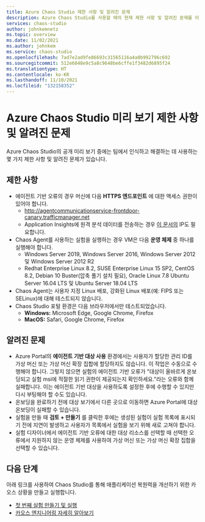 ```yaml
---
title: Azure Chaos Studio 제한 사항 및 알려진 문제
description: Azure Chaos Studio를 사용할 때의 현재 제한 사항 및 알려진 문제를 이해합니다.
services: chaos-studio
author: johnkemnetz
ms.topic: overview
ms.date: 11/02/2021
ms.author: johnkem
ms.service: chaos-studio
ms.openlocfilehash: 7ad7e2ad9fe86693c31565116a4a0b992796c692
ms.sourcegitcommit: 512e6048e9c5a8c9648be6cffe1f3482d6895f24
ms.translationtype: HT
ms.contentlocale: ko-KR
ms.lasthandoff: 11/10/2021
ms.locfileid: "132158352"
---
```

# <a name="azure-chaos-studio-preview-limitations-and-known-issues"></a>Azure Chaos Studio 미리 보기 제한 사항 및 알려진 문제

Azure Chaos Studio의 공개 미리 보기 중에는 팀에서 인식하고 해결하는 데 사용하는 몇 가지 제한 사항 및 알려진 문제가 있습니다.

## <a name="limitations"></a>제한 사항 

* 에이전트 기반 오류의 경우 머신에 다음 **HTTPS 엔드포인트** 에 대한 액세스 권한이 있어야 합니다.
    * http://agentcommunicationservice-frontdoor-canary.trafficmanager.net 
    * Application Insights에 원격 분석 데이터를 전송하는 경우 [이 문서의](../azure-monitor/app/ip-addresses.md) IP도 필요합니다.
* Chaos Agent를 사용하는 실험을 실행하는 경우 VM은 다음 **운영 체제** 중 하나를 실행해야 합니다.
    * Windows Server 2019, Windows Server 2016, Windows Server 2012 및 Windows Server 2012 R2
    * Redhat Enterprise Linux 8.2, SUSE Enterprise Linux 15 SP2, CentOS 8.2, Debian 10 Buster(압축 풀기 설치 필요), Oracle Linux 7.8 Ubuntu Server 16.04 LTS 및 Ubuntu Server 18.04 LTS
* Chaos Agent는 사용자 지정 Linux 배포, 강화된 Linux 배포(예: FIPS 또는 SELinux)에 대해 테스트되지 않습니다.
* Chaos Studio 포털 환경은 다음 브라우저에서만 테스트되었습니다.
    * **Windows:** Microsoft Edge, Google Chrome, Firefox
    * **MacOS:** Safari, Google Chrome, Firefox

## <a name="known-issues"></a>알려진 문제
* Azure Portal의 **에이전트 기반 대상 사용** 환경에서는 사용자가 할당한 관리 ID를 가상 머신 또는 가상 머신 확장 집합에 할당하지도 않습니다. 이 작업은 수동으로 수행해야 합니다. 그렇지 않으면 실험의 에이전트 기반 오류가 "대상이 올바르게 온보딩되고 실험 msi에 적절한 읽기 권한이 제공되는지 확인하세요."라는 오류와 함께 실패합니다. 이는 에이전트 기반 대상을 사용하도록 설정한 후에 수행할 수 있지만 다시 부팅해야 할 수도 있습니다.
* 온보딩을 완료하기 전에 대상 보기에서 다른 곳으로 이동하면 Azure Portal에 대상 온보딩이 실패할 수 있습니다.
* 실험을 만들 때 **검토 + 만들기** 를 클릭한 후에는 생성된 실험이 실험 목록에 표시되기 전에 지연이 발생하고 사용자가 목록에서 실험을 보기 위해 새로 고쳐야 합니다.
* 실험 디자이너에서 에이전트 기반 오류에 대한 대상 리소스를 선택할 때 선택한 오류에서 지원하지 않는 운영 체제를 사용하여 가상 머신 또는 가상 머신 확장 집합을 선택할 수 있습니다.


## <a name="next-steps"></a>다음 단계
아래 링크를 사용하여 Chaos Studio를 통해 애플리케이션 복원력을 개선하기 위한 카오스 상황을 만들고 실행합니다.
- [첫 번째 실험 만들기 및 실행](chaos-studio-tutorial-service-direct.md)
- [카오스 엔지니어링 자세히 알아보기](chaos-studio-chaos-engineering-overview.md)
